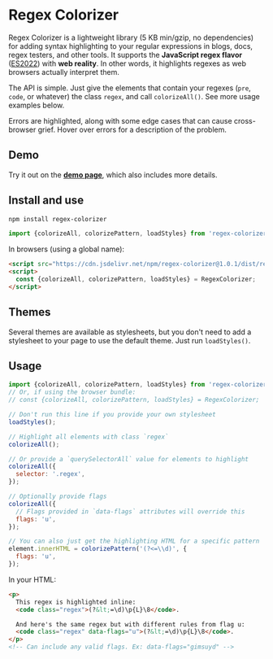 ﻿# Regex Colorizer

Regex Colorizer is a lightweight library (5 KB min/gzip, no dependencies) for adding syntax highlighting to your regular expressions in blogs, docs, regex testers, and other tools. It supports the **JavaScript regex flavor** ([ES2022](https://github.com/slevithan/awesome-regex#javascript-regex-evolution)) with **web reality**. In other words, it highlights regexes as web browsers actually interpret them.

The API is simple. Just give the elements that contain your regexes (`pre`, `code`, or whatever) the class `regex`, and call `colorizeAll()`. See more usage examples below.

Errors are highlighted, along with some edge cases that can cause cross-browser grief. Hover over errors for a description of the problem.

## Demo

Try it out on the [**demo page**](https://slevithan.github.io/regex-colorizer/demo/), which also includes more details.

## Install and use

```sh
npm install regex-colorizer
```

```js
import {colorizeAll, colorizePattern, loadStyles} from 'regex-colorizer';
```

In browsers (using a global name):

```html
<script src="https://cdn.jsdelivr.net/npm/regex-colorizer@1.0.1/dist/regex-colorizer.min.js"></script>
<script>
  const {colorizeAll, colorizePattern, loadStyles} = RegexColorizer;
</script>
```

## Themes

Several themes are available as stylesheets, but you don't need to add a stylesheet to your page to use the default theme. Just run `loadStyles()`.

## Usage

```js
import {colorizeAll, colorizePattern, loadStyles} from 'regex-colorizer';
// Or, if using the browser bundle:
// const {colorizeAll, colorizePattern, loadStyles} = RegexColorizer;

// Don't run this line if you provide your own stylesheet
loadStyles();

// Highlight all elements with class `regex`
colorizeAll();

// Or provide a `querySelectorAll` value for elements to highlight
colorizeAll({
  selector: '.regex',
});

// Optionally provide flags
colorizeAll({
  // Flags provided in `data-flags` attributes will override this
  flags: 'u',
});

// You can also just get the highlighting HTML for a specific pattern
element.innerHTML = colorizePattern('(?<=\\d)', {
  flags: 'u',
});
```

In your HTML:

```html
<p>
  This regex is highlighted inline:
  <code class="regex">(?&lt;=\d)\p{L}\8</code>.

  And here's the same regex but with different rules from flag u:
  <code class="regex" data-flags="u">(?&lt;=\d)\p{L}\8</code>.
</p>
<!-- Can include any valid flags. Ex: data-flags="gimsuyd" -->
```
